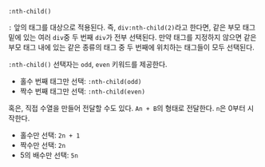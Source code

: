 `:nth-child()`

`:` 앞의 태그를 대상으로 적용된다. 즉, `div:nth-child(2)`라고 한다면, 같은 부모 태그 밑에 있는 여러 `div`중 두 번째 `div`가 전부 선택된다. 만약 태그를 지정하지 않으면 같은 부모 태그 내에 있는 같은 종류의 태그 중 두 번째에 위치하는 태그들이 모두 선택된다.

`:nth-child()` 선택자는 `odd`, `even` 키워드를 제공한다.

- 홀수 번째 태그만 선택: `:nth-child(odd)`
- 짝수 번째 태그만 선택: `:nth-child(even)`

혹은, 직접 수열을 만들어 전달할 수도 있다. `An + B`의 형태로 전달한다. `n`은 0부터 시작한다.

- 홀수만 선택: `2n + 1`
- 짝수만 선택: `2n`
- 5의 배수만 선택: `5n`

